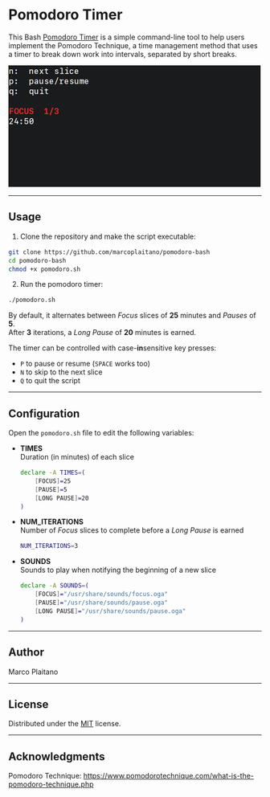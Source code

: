 # Pomodoro Timer

This Bash [Pomodoro Timer](https://www.pomodorotechnique.com/what-is-the-pomodoro-technique.php)
is a simple command-line tool to help users implement the Pomodoro Technique, a
time management method that uses a timer to break down work into intervals,
separated by short breaks.

![demo img](https://github.com/marcoplaitano/images/blob/main/pomodoro.png)

- - - - - - - - - - - - - - - - - - - - - - - - - - - - - - - - - - - - - - - -

## Usage

1. Clone the repository and make the script executable:

```sh
git clone https://github.com/marcoplaitano/pomodoro-bash
cd pomodoro-bash
chmod +x pomodoro.sh
```

2. Run the pomodoro timer:

```sh
./pomodoro.sh
```

By default, it alternates between *Focus* slices of **25** minutes and *Pauses*
of **5**.  
After **3** iterations, a *Long Pause* of **20** minutes is earned.

The timer can be controlled with case-**in**sensitive key presses:

+ `P` to pause or resume (`SPACE` works too)
+ `N` to skip to the next slice
+ `Q` to quit the script

- - - - - - - - - - - - - - - - - - - - - - - - - - - - - - - - - - - - - - - -

## Configuration

Open the `pomodoro.sh` file to edit the following variables:

+ **TIMES**  
    Duration (in minutes) of each slice
    ```sh
    declare -A TIMES=(
        [FOCUS]=25
        [PAUSE]=5
        [LONG PAUSE]=20
    )
    ```

+ **NUM_ITERATIONS**  
    Number of *Focus* slices to complete before a *Long Pause* is earned
    ```sh
    NUM_ITERATIONS=3
    ```

+ **SOUNDS**  
    Sounds to play when notifying the beginning of a new slice
    ```sh
    declare -A SOUNDS=(
        [FOCUS]="/usr/share/sounds/focus.oga"
        [PAUSE]="/usr/share/sounds/pause.oga"
        [LONG PAUSE]="/usr/share/sounds/pause.oga"
    )
    ```

- - - - - - - - - - - - - - - - - - - - - - - - - - - - - - - - - - - - - - - -

## Author

Marco Plaitano

- - - - - - - - - - - - - - - - - - - - - - - - - - - - - - - - - - - - - - - -

## License

Distributed under the [MIT](LICENSE) license.

- - - - - - - - - - - - - - - - - - - - - - - - - - - - - - - - - - - - - - - -

## Acknowledgments

Pomodoro Technique: https://www.pomodorotechnique.com/what-is-the-pomodoro-technique.php
